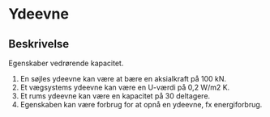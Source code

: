 # Ydeevne

## Beskrivelse

Egenskaber vedrørende kapacitet.

1. En søjles ydeevne kan være at bære en aksialkraft på
   100 kN.
2. Et vægsystems ydeevne kan være en U-værdi på 0,2
   W/m2
   K.
3. Et rums ydeevne kan være en kapacitet på 30 deltagere.
4. Egenskaben kan være forbrug for at opnå en ydeevne,
   fx energiforbrug.

